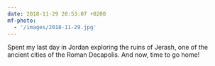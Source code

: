 ```yaml
---
date: 2018-11-29 20:53:07 +0200
mf-photo:
  - '/images/2018-11-29.jpg'
---
```


Spent my last day in Jordan exploring the ruins of Jerash, one of the ancient cities of the Roman Decapolis. And now, time to go home!
